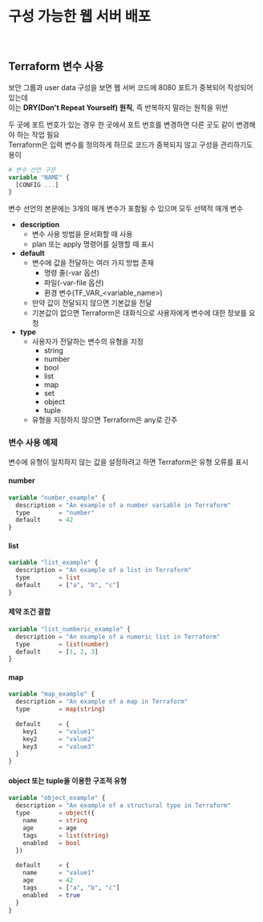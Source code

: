 # 구성 가능한 웹 서버 배포

<br>

## Terraform 변수 사용
보안 그룹과 user data 구성을 보면 웹 서버 코드에 8080 포트가 중복되어 작성되어 있는데  
이는 **DRY(Don't Repeat Yourself) 원칙**, 즉 반복하지 말라는 원칙을 위반

두 곳에 포트 번호가 있는 경우 한 곳에서 포트 번호를 변경하면 다른 곳도 같이 변경해야 하는 작업 필요  
Terraform은 입력 변수를 정의하게 하므로 코드가 중복되지 않고 구성을 관리하기도 용이

```terraform
# 변수 선언 구문
variable "NAME" {
  [CONFIG ...]
}
```

변수 선언의 본문에는 3개의 매개 변수가 포함될 수 있으며 모두 선택적 매개 변수  
- **description**
  - 변수 사용 방법을 문서화할 때 사용
  - plan 또는 apply 명령어를 실행할 때 표시
- **default**
  - 변수에 값을 전달하는 여러 가지 방법 존재
    - 명령 줄(-var 옵션)
    - 파일(-var-file 옵션)
    - 환경 변수(TF_VAR_<variable_name>)
  - 만약 값이 전달되지 않으면 기본값을 전달
  - 기본값이 없으면 Terraform은 대화식으로 사용자에게 변수에 대한 정보를 요청
- **type**
  - 사용자가 전달하는 변수의 유형을 지정
    - string
    - number
    - bool
    - list
    - map
    - set
    - object
    - tuple
  - 유형을 지정하지 않으면 Terraform은 any로 간주

### 변수 사용 예제
변수에 유형이 일치하지 않는 값을 설정하려고 하면 Terraform은 유형 오류를 표시

#### number
```terraform
variable "number_example" {
  description = "An example of a number variable in Terraform"
  type        = "number"
  default     = 42
}
```

#### list
```terraform
variable "list_example" {
  description = "An example of a list in Terraform"
  type        = list
  default     = ["a", "b", "c"]
}
```

#### 제약 조건 결합
```terraform
variable "list_numberic_example" {
  description = "An example of a numeric list in Terraform"
  type        = list(number)
  default     = [1, 2, 3]
}
```

#### map
```terraform
variable "map_example" {
  description = "An example of a map in Terraform"
  type        = map(string)
  
  default     = {
    key1      = "value1"
    key2      = "value2"
    key3      = "value3"
  }
}
```

#### object 또는 tuple을 이용한 구조적 유형
```terraform
variable "object_example" {
  description = "An example of a structural type in Terraform"
  type        = object({
    name      = string
    age       = age
    tags      = list(string)
    enabled   = bool
  })
  
  default     = {
    name      = "value1"
    age       = 42
    tags      = ["a", "b", "c"]
    enabled   = true
  }
}
```

